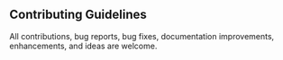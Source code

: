 ## Contributing Guidelines

All contributions, bug reports, bug fixes, documentation improvements, enhancements, and ideas are welcome.
